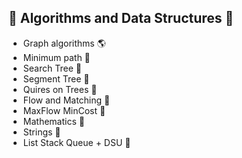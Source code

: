 ## &#127867; Algorithms and Data Structures &#127829;

- Graph algorithms &#127758;<br>
- Minimum path &#127939;<br>
- Search Tree &#127795;<br>
- Segment Tree &#127796;<br>
- Quires on Trees &#127794;<br>
- Flow and Matching &#127810;<br>
- MaxFlow MinCost &#127867;<br>
- Mathematics &#128056;<br>
- Strings &#128034;<br>
- List Stack Queue + DSU &#128027;<br>